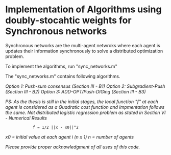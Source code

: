 # Implementation of Algorithms using doubly-stocahtic weights for Synchronous networks

Synchronous networks are the multi-agent netwroks where each agent is updates their information synchronously to solve a distributed optimization problem.

To implement the algorithms, run "sync_networks.m"

The "sync_networks.m" contains following algorithms.

*Option 1: Push-sum consensus (Section III - B1)*
*Option 2: Subgradient-Push  (Section III - B2)*
*Option 3: ADD-OPT/Push-DIGing (Section III - B3)*


*PS: As the thesis is still in the initial stages, the local function "f" at each agent is considered as a Quadratic cost function and impmentation follows the same.  Not distributed logistic regression problem as stated in Section VI - Numerical Results*

				f = 1/2 ||x - x0||^2

*x0 = initial value at each agent i (n x 1)*
*n = number of agents*

*Please provide proper acknowledgment of all uses of this code.*

